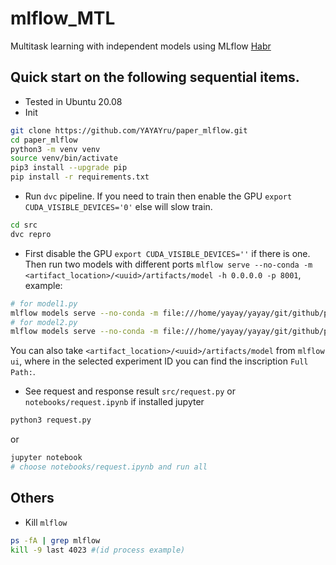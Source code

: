 # mlflow_MTL
Multitask learning with independent models using MLflow [Habr](https://habr.com/ru/post/712904/)
## Quick start on the following sequential items.
- Tested in Ubuntu 20.08
- Init
```bash
git clone https://github.com/YAYAYru/paper_mlflow.git
cd paper_mlflow
python3 -m venv venv
source venv/bin/activate
pip3 install --upgrade pip
pip install -r requirements.txt
```
- Run `dvc` pipeline. If you need to train then enable the GPU `export CUDA_VISIBLE_DEVICES='0'` else will slow train.
```bash
cd src
dvc repro
```
- First disable the GPU `export CUDA_VISIBLE_DEVICES=''` if there is one.  Then run two models with different ports `mlflow serve --no-conda -m <artifact_location>/<uuid>/artifacts/model -h 0.0.0.0 -p 8001`, example:
```bash
# for model1.py
mlflow models serve --no-conda -m file:///home/yayay/yayay/git/github/paper_mlflow/src/mlruns/902157297686484746/dcfc070aae044571af6577fa8f2f88b2/artifacts/model -h 0.0.0.0 -p 8001
# for model2.py
mlflow models serve --no-conda -m file:///home/yayay/yayay/git/github/paper_mlflow/src/mlruns/137049049665508372/b75e8ca4891d41e486e041fc996829e9/artifacts/model -h 0.0.0.0 -p 8002
```
You can also take `<artifact_location>/<uuid>/artifacts/model` from `mlflow ui`, where in the selected experiment ID you can find the inscription `Full Path:`. 
- See request and response result `src/request.py` or `notebooks/request.ipynb` if installed jupyter
```bash
python3 request.py
```
or
```bash
jupyter notebook
# choose notebooks/request.ipynb and run all
```

## Others
- Kill `mlflow`
```bash
ps -fA | grep mlflow
kill -9 last 4023 #(id process example)
```
